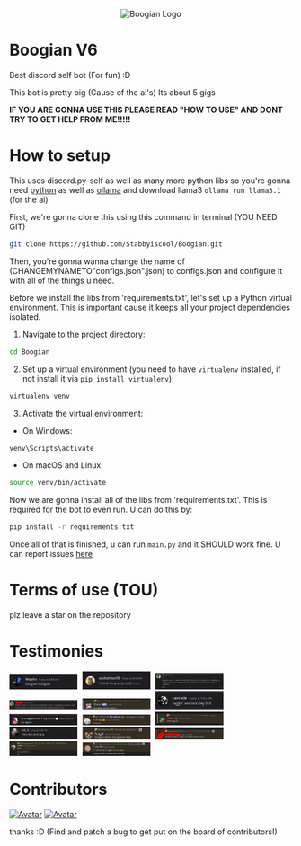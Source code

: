 <p align="center">
  <img src="https://cdn.discordapp.com/attachments/1196661453386690652/1265491167001313413/image.png?ex=66a1b3fd&is=66a0627d&hm=f5b65decb17a18ece42db1541eaf935bae76568d757ddb9e8be7afcd26531402&" alt="Boogian Logo">
</p>


# Boogian V6
Best discord self bot (For fun) :D

This bot is pretty big (Cause of the ai's) Its about 5 gigs

**IF YOU ARE GONNA USE THIS PLEASE READ "HOW TO USE" AND DONT TRY TO GET HELP FROM ME!!!!!**
# How to setup

This uses discord.py-self as well as many more python libs so you're gonna need [python](https://www.python.org/) as well as [ollama](ollama.ai) and download llama3 `ollama run llama3.1` (for the ai)

First, we're gonna clone this using this command in terminal (YOU NEED GIT)

```bash
git clone https://github.com/Stabbyiscool/Boogian.git
```

Then, you're gonna wanna change the name of (CHANGEMYNAMETO"configs.json".json) to configs.json and configure it with all of the things u need.

Before we install the libs from 'requirements.txt', let's set up a Python virtual environment. This is important cause it keeps all your project dependencies isolated.

1. Navigate to the project directory:

```bash
cd Boogian
```

2. Set up a virtual environment (you need to have `virtualenv` installed, if not install it via `pip install virtualenv`):

```bash
virtualenv venv
```

3. Activate the virtual environment:

- On Windows:

```bash
venv\Scripts\activate
```

- On macOS and Linux:

```bash
source venv/bin/activate
```

Now we are gonna install all of the libs from 'requirements.txt'. This is required for the bot to even run. U can do this by:

```bash
pip install -r requirements.txt
```

Once all of that is finished, u can run `main.py` and it SHOULD work fine. U can report issues [here](https://github.com/Stabbyiscool/Boogian/issues)

# Terms of use (TOU)

plz leave a star on the repository

# Testimonies

<p>
  <img src="testi/1.png" alt="testimony 1" style="width: 24%; margin-right: 1%;">
  <img src="testi/2.png" alt="testimony 2" style="width: 24%; margin-right: 1%;">
  <img src="testi/3.png" alt="testimony 3" style="width: 24%; margin-right: 1%;">
  <img src="testi/4.png" alt="testimony 4" style="width: 24%; margin-right: 1%;">
  <img src="testi/5.png" alt="testimony 5" style="width: 24%; margin-right: 1%;">
  <img src="testi/6.png" alt="testimony 6" style="width: 24%; margin-right: 1%;">
  <img src="testi/7.png" alt="testimony 7" style="width: 24%; margin-right: 1%;">
  <img src="testi/8.png" alt="testimony 8" style="width: 24%; margin-right: 1%;">
  <img src="testi/9.png" alt="testimony 9" style="width: 24%; margin-right: 1%;">
  <img src="testi/10.png" alt="testimony 10" style="width: 24%; margin-right: 1%;">
  <img src="testi/11.png" alt="testimony 11" style="width: 24%; margin-right: 1%;">
  <img src="testi/12.png" alt="testimony 12" style="width: 24%; margin-right: 1%;">
  <img src="testi/13.png" alt="testimony 13" style="width: 24%; margin-right: 1%;">
  <img src="testi/14.png" alt="testimony 14" style="width: 24%; margin-right: 1%;">
</p>

# Contributors
<a href="https://discord.com/users/627905328075505683"><img src="https://images.weserv.nl/?url=https://cdn.discordapp.com/avatars/627905328075505683/a_a8408b7d540869bbbfc2e02d1a41b2dc.gif&fit=cover&mask=circle&maxage=7d" alt="Avatar" style="width:50px;"></a>
<a href="https://discord.com/users/1085537701035524187"><img src="https://images.weserv.nl/?url=https://cdn.discordapp.com/avatars/1085537701035524187/91264516fdd2241c37eec25d79103274.png&fit=cover&mask=circle&maxage=7d" alt="Avatar" style="width:50px;"></a>

thanks :D (Find and patch a bug to get put on the board of contributors!)